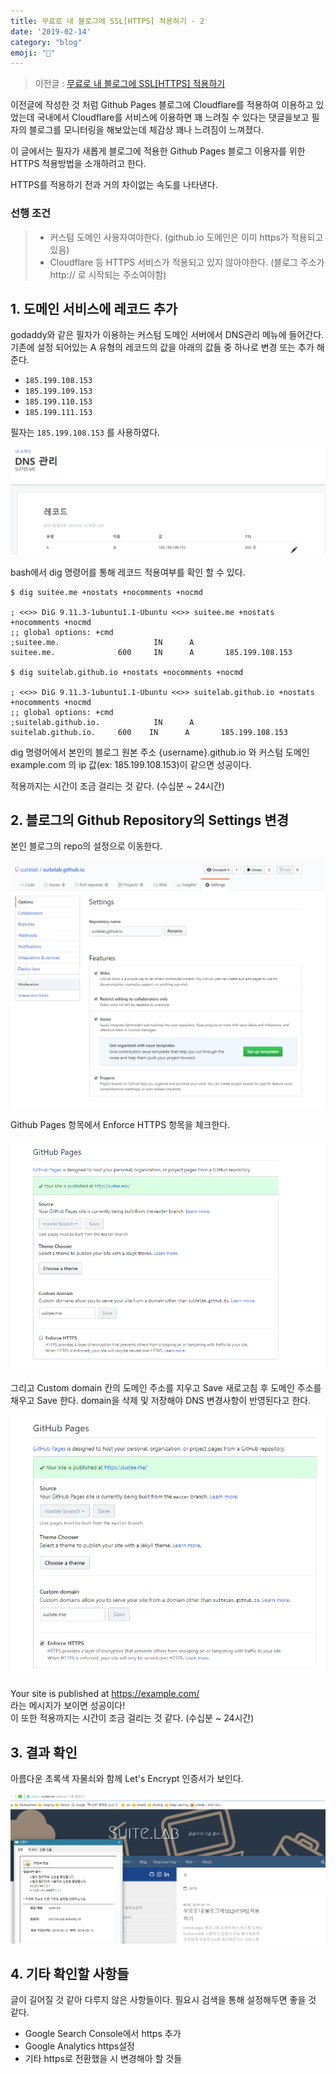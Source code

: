 ```yaml
---
title: 무료로 내 블로그에 SSL[HTTPS] 적용하기 - 2
date: '2019-02-14'
category: "blog"
emoji: "🕺"
---
```


> 이전글 : [무료로 내 블로그에 SSL[HTTPS] 적용하기](https://suitee.me/2019/02/13/how-to-setup-free-ssl/)

이전글에 작성한 것 처럼 Github Pages 블로그에 Cloudflare를 적용하여 이용하고 있었는데 국내에서 Cloudflare를 서비스에 이용하면 꽤 느려질 수 있다는 댓글을보고 필자의 블로그를 모니터링을 해보았는데 체감상 꽤나 느려짐이 느껴졌다.

이 글에서는 필자가 새롭게 블로그에 적용한 Github Pages 블로그 이용자를 위한 HTTPS 적용방법을 소개하려고 한다.

HTTPS를 적용하기 전과 거의 차이없는 속도를 나타낸다.

### 선행 조건

> - 커스텀 도메인 사용자여야한다. (github.io 도메인은 이미 https가 적용되고 있음)
> - Cloudflare 등 HTTPS 서비스가 적용되고 있지 않아야한다. (블로그 주소가 http:// 로 시작되는 주소여야함)

## 1. 도메인 서비스에 레코드 추가

godaddy와 같은 필자가 이용하는 커스텀 도메인 서버에서 DNS관리 메뉴에 들어간다.
기존에 설정 되어있는 A 유형의 레코드의 값을 아래의 값들 중 하나로 변경 또는 추가 해준다.

- `185.199.108.153`
- `185.199.109.153`
- `185.199.110.153`
- `185.199.111.153`

필자는 `185.199.108.153` 를 사용하였다.

![이미지](4.png)

bash에서 dig 명령어를 통해 레코드 적용여부를 확인 할 수 있다.

```shell
$ dig suitee.me +nostats +nocomments +nocmd

; <<>> DiG 9.11.3-1ubuntu1.1-Ubuntu <<>> suitee.me +nostats +nocomments +nocmd
;; global options: +cmd
;suitee.me.                     IN      A
suitee.me.              600     IN      A       185.199.108.153

$ dig suitelab.github.io +nostats +nocomments +nocmd

; <<>> DiG 9.11.3-1ubuntu1.1-Ubuntu <<>> suitelab.github.io +nostats +nocomments +nocmd
;; global options: +cmd
;suitelab.github.io.            IN      A
suitelab.github.io.     600    IN      A       185.199.108.153
```

dig 명령어에서 본인의 블로그 원본 주소 {username}.github.io 와 커스텀 도메인 example.com 의 ip 값(ex: 185.199.108.153)이 같으면 성공이다.

적용까지는 시간이 조금 걸리는 것 같다. (수십분 ~ 24시간)

## 2. 블로그의 Github Repository의 Settings 변경

본인 블로그의 repo의 설정으로 이동한다.

![이미지](1.png)

Github Pages 항목에서 Enforce HTTPS 항목을 체크한다.

![이미지](2.png)

그리고 Custom domain 칸의 도메인 주소를 지우고 Save 새로고침 후 도메인 주소를 채우고 Save 한다.
domain을 삭제 및 저장해야 DNS 변경사항이 반영된다고 한다.

![이미지](3.png)

Your site is published at https://example.com/  
라는 메시지가 보이면 성공이다!  
이 또한 적용까지는 시간이 조금 걸리는 것 같다. (수십분 ~ 24시간)

## 3. 결과 확인

아름다운 초록색 자물쇠와 함께 Let's Encrypt 인증서가 보인다.

![이미지](5.png)

## 4. 기타 확인할 사항들

글이 길어질 것 같아 다루지 않은 사항들이다. 필요시 검색을 통해 설정해두면 좋을 것 같다.

- Google Search Console에서 https 추가
- Google Analytics https설정
- 기타 https로 전환했을 시 변경해아 할 것들
